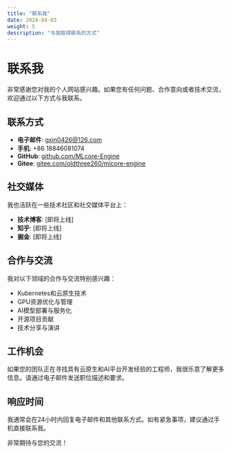 ```yaml
---
title: "联系我"
date: 2024-04-03
weight: 5
description: "与我取得联系的方式"
---
```


# 联系我

非常感谢您对我的个人网站感兴趣。如果您有任何问题、合作意向或者技术交流，欢迎通过以下方式与我联系。

## 联系方式

- **电子邮件**: [gxin0426@126.com](mailto:gxin0426@126.com)
- **手机**: +86 18846081074
- **GitHub**: [github.com/MLcore-Engine](https://github.com/MLcore-Engine/MLcore-Engine)
- **Gitee**: [gitee.com/oldthree260/mlcore-engine](https://gitee.com/oldthree260/mlcore-engine)

## 社交媒体

我也活跃在一些技术社区和社交媒体平台上：

- **技术博客**: [即将上线]
- **知乎**: [即将上线]
- **掘金**: [即将上线]

## 合作与交流

我对以下领域的合作与交流特别感兴趣：

- Kubernetes和云原生技术
- GPU资源优化与管理
- AI模型部署与服务化
- 开源项目贡献
- 技术分享与演讲

## 工作机会

如果您的团队正在寻找具有云原生和AI平台开发经验的工程师，我很乐意了解更多信息。请通过电子邮件发送职位描述和要求。

## 响应时间

我通常会在24小时内回复电子邮件和其他联系方式。如有紧急事项，建议通过手机直接联系我。

非常期待与您的交流！ 
